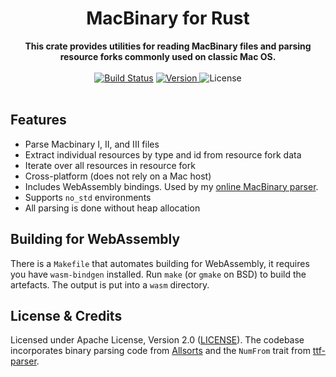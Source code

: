 <h1 align="center">
  MacBinary for Rust
</h1>

<div align="center">
  <strong>This crate provides utilities for reading MacBinary files and parsing resource forks commonly used on classic Mac OS.</strong>
</div>

<br>

<div align="center">
  <a href="https://cirrus-ci.com/github/wezm/macbinary">
    <img src="https://api.cirrus-ci.com/github/wezm/macbinary.svg" alt="Build Status"></a>
  <a href="https://crates.io/crates/macbinary">
    <img src="https://img.shields.io/crates/v/macbinary.svg" alt="Version">
  </a>
  <img src="https://img.shields.io/crates/l/macbinary.svg" alt="License">
</div>

<br>

Features
--------

* Parse Macbinary I, II, and III files
* Extract individual resources by type and id from resource fork data
* Iterate over all resources in resource fork
* Cross-platform (does not rely on a Mac host)
* Includes WebAssembly bindings. Used by my [online MacBinary parser][7bit-macbinary].
* Supports `no_std` environments
* All parsing is done without heap allocation

Building for WebAssembly
------------------------

There is a `Makefile` that automates building for WebAssembly, it requires you have
`wasm-bindgen` installed. Run `make` (or `gmake` on BSD) to build the artefacts.
The output is put into a `wasm` directory.

License & Credits
-----------------

Licensed under Apache License, Version 2.0 ([LICENSE](LICENSE)). The codebase incorporates
binary parsing code from [Allsorts](https://github.com/yeslogic/allsorts) and the
`NumFrom` trait from [ttf-parser].

[7bit-macbinary]: https://7bit.org/macbinary/
[ttf-parser]: https://github.com/RazrFalcon/ttf-parser/blob/eb6823889302cc55d40ae09c583c5f51324bdf44/src/parser.rs#L160
